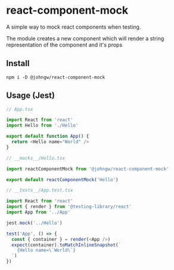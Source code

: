 # react-component-mock

A simple way to mock react components when testing.

The module creates a new component which will render a string representation of the component and it's props

## Install

```
npm i -D @johngw/react-component-mock
```

## Usage (Jest)

```typescript
// App.tsx

import React from 'react'
import Hello from './Hello'

export default function App() {
  return <Hello name="World" />
}
```

```typescript
// __mocks__/Hello.tsx

import reactComponentMock from '@johngw/react-component-mock'

export default reactComponentMock('Hello')
```

```typescript
// __tests__/App.test.tsx

import React from 'react'
import { render } from '@testing-library/react'
import App from '../App'

jest.mock('../Hello')

test('App', () => {
  const { container } = render(<App />)
  expect(container).toMatchInlineSnapshot(`
    {Hello name=\`World\`}
  `)
})
```

```

```
